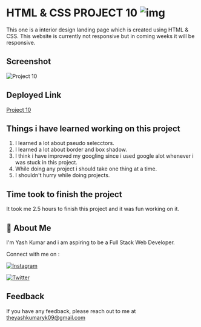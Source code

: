 
# HTML & CSS PROJECT 10 ![img](https://img.shields.io/badge/PROJECT%2010-HTML%20%26%20CSS-orange)

This one is a interior design landing page which is created using HTML & CSS. This website is currently not responsive but in coming weeks it will be responsive.
## Screenshot

![Project 10](https://user-images.githubusercontent.com/109405477/182112156-4e0cd4b5-213d-48cd-b53e-b61e4e518daa.png)



## Deployed Link

[Project 10](https://projectten.netlify.app/)


## Things i have learned working on this project

1. I learned a lot about pseudo selecctors.
2. I learned a lot about border and box shadow.
3. I think i have improved my googling since i used google alot whenever i was stuck in this project.
4. While doing any project i should take one thing at a time.
5. I shouldn't hurry while doing projects.
## Time took to finish the project

It took me 2.5 hours to finish this project and it was fun working on it.
## 🚀 About Me
I'm Yash Kumar and i am aspiring to be a Full Stack Web Developer.

Connect with me on :

[![Instagram](https://img.shields.io/badge/Instagram-%23E4405F.svg?style=for-the-badge&logo=Instagram&logoColor=white)](https://www.instagram.com/theyash_yk09/)

[![Twitter](https://img.shields.io/badge/Twitter-%231DA1F2.svg?style=for-the-badge&logo=Twitter&logoColor=white)](https://www.twitter.com/theyash_yk09/)

## Feedback

If you have any feedback, please reach out to me at theyashkumaryk09@gmail.com

